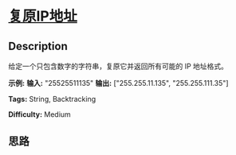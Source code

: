 # [复原IP地址][title]

## Description

给定一个只包含数字的字符串，复原它并返回所有可能的 IP 地址格式。

**示例:**
            **输入:** "25525511135"    **输出:** ["255.255.11.135", "255.255.111.35"]


**Tags:** String, Backtracking

**Difficulty:** Medium

## 思路

[title]: https://leetcode-cn.com/problems/restore-ip-addresses

